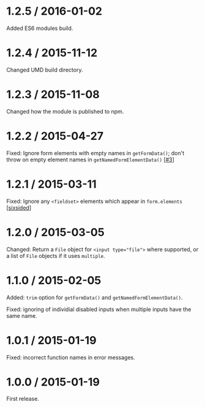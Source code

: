 # 1.2.5 / 2016-01-02

Added ES6 modules build.

# 1.2.4 / 2015-11-12

Changed UMD build directory.

# 1.2.3 / 2015-11-08

Changed how the module is published to npm.

# 1.2.2 / 2015-04-27

Fixed: Ignore form elements with empty names in `getFormData()`; don't throw on
empty element names in `getNamedFormElementData()`
[[#3](https://github.com/insin/get-form-data/issues/3)]

# 1.2.1 / 2015-03-11

Fixed: Ignore any `<fieldset>` elements which appear in `form.elements`
[[sixsided](https://github.com/sixsided)]

# 1.2.0 / 2015-03-05

Changed: Return a `File` object for `<input type="file">` where supported, or a
list of `File` objects if it uses `multiple`.

# 1.1.0 / 2015-02-05

Added: `trim` option for `getFormData()` and `getNamedFormElementData()`.

Fixed: ignoring of individial disabled inputs when multiple inputs have the same
name.

# 1.0.1 / 2015-01-19

Fixed: incorrect function names in error messages.

# 1.0.0 / 2015-01-19

First release.
